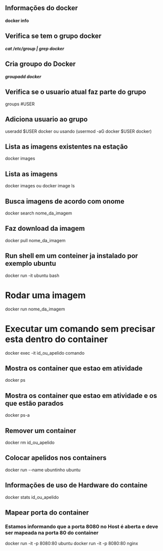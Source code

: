 
## Informações do docker
#### docker info 
## Verifica se tem o grupo docker
##### cat /etc/group | grep docker
## Cria groupo do Docker
##### groupadd docker
## Verifica se o usuario atual faz parte do grupo
groups #USER 
## Adiciona usuario ao grupo 
useradd $USER docker  ou usando (usermod -aG docker  $USER docker)
## Lista as imagens existentes na estação 
docker images
## Lista as imagens 
docker images ou docker image ls
## Busca imagens de acordo com onome 
docker search nome_da_imagem
## Faz download da imagem
docker pull nome_da_imagem
## Run shell em um conteiner ja instalado por exemplo ubuntu
docker run -it ubuntu bash
# Rodar uma imagem
docker run nome_da_imagem
# Executar um comando sem precisar esta dentro do container
docker exec -it id_ou_apelido comando
## Mostra os container que estao em atividade
docker ps
## Mostra os container que estao em atividade e os que estão parados
docker ps-a
## Remover um container
docker rm id_ou_apelido
## Colocar apelidos nos containers 
docker run --name ubuntinho ubuntu
## Informações de uso de Hardware do containe 
docker stats id_ou_apelido
## Mapear porta do container
### Estamos informando que a porta 8080 no Host é aberta e deve ser mapeada na porta 80 do container
docker run -it -p 8080:80 ubuntu
docker run -it -p 8080:80 nginx






